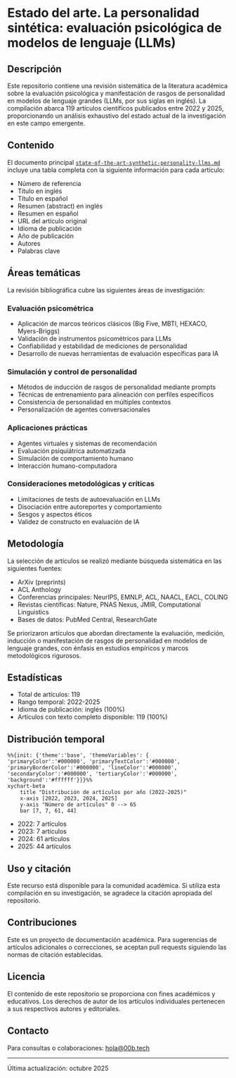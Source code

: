 # Estado del arte. La personalidad sintética: evaluación psicológica de modelos de lenguaje (LLMs)

## Descripción

Este repositorio contiene una revisión sistemática de la literatura académica sobre la evaluación psicológica y manifestación de rasgos de personalidad en modelos de lenguaje grandes (LLMs, por sus siglas en inglés). La compilación abarca 119 artículos científicos publicados entre 2022 y 2025, proporcionando un análisis exhaustivo del estado actual de la investigación en este campo emergente.

## Contenido

El documento principal [`state-of-the-art-synthetic-personality-llms.md`](state-of-the-art-synthetic-personality-llms.md) incluye una tabla completa con la siguiente información para cada artículo:

- Número de referencia
- Título en inglés
- Título en español
- Resumen (abstract) en inglés
- Resumen en español
- URL del artículo original
- Idioma de publicación
- Año de publicación
- Autores
- Palabras clave

## Áreas temáticas

La revisión bibliográfica cubre las siguientes áreas de investigación:

### Evaluación psicométrica
- Aplicación de marcos teóricos clásicos (Big Five, MBTI, HEXACO, Myers-Briggs)
- Validación de instrumentos psicométricos para LLMs
- Confiabilidad y estabilidad de mediciones de personalidad
- Desarrollo de nuevas herramientas de evaluación específicas para IA

### Simulación y control de personalidad
- Métodos de inducción de rasgos de personalidad mediante prompts
- Técnicas de entrenamiento para alineación con perfiles específicos
- Consistencia de personalidad en múltiples contextos
- Personalización de agentes conversacionales

### Aplicaciones prácticas
- Agentes virtuales y sistemas de recomendación
- Evaluación psiquiátrica automatizada
- Simulación de comportamiento humano
- Interacción humano-computadora

### Consideraciones metodológicas y críticas
- Limitaciones de tests de autoevaluación en LLMs
- Disociación entre autoreportes y comportamiento
- Sesgos y aspectos éticos
- Validez de constructo en evaluación de IA

## Metodología

La selección de artículos se realizó mediante búsqueda sistemática en las siguientes fuentes:

- ArXiv (preprints)
- ACL Anthology
- Conferencias principales: NeurIPS, EMNLP, ACL, NAACL, EACL, COLING
- Revistas científicas: Nature, PNAS Nexus, JMIR, Computational Linguistics
- Bases de datos: PubMed Central, ResearchGate

Se priorizaron artículos que abordan directamente la evaluación, medición, inducción o manifestación de rasgos de personalidad en modelos de lenguaje grandes, con énfasis en estudios empíricos y marcos metodológicos rigurosos.

## Estadísticas

- Total de artículos: 119
- Rango temporal: 2022-2025
- Idioma de publicación: inglés (100%)
- Artículos con texto completo disponible: 119 (100%)

## Distribución temporal

```mermaid
%%{init: {'theme':'base', 'themeVariables': { 'primaryColor':'#000000', 'primaryTextColor':'#000000', 'primaryBorderColor':'#000000', 'lineColor':'#000000', 'secondaryColor':'#000000', 'tertiaryColor':'#000000', 'background':'#ffffff'}}}%%
xychart-beta
    title "Distribución de artículos por año (2022-2025)"
    x-axis [2022, 2023, 2024, 2025]
    y-axis "Número de artículos" 0 --> 65
    bar [7, 7, 61, 44]
```

- 2022: 7 artículos
- 2023: 7 artículos
- 2024: 61 artículos
- 2025: 44 artículos

## Uso y citación

Este recurso está disponible para la comunidad académica. Si utiliza esta compilación en su investigación, se agradece la citación apropiada del repositorio.

## Contribuciones

Este es un proyecto de documentación académica. Para sugerencias de artículos adicionales o correcciones, se aceptan pull requests siguiendo las normas de citación establecidas.

## Licencia

El contenido de este repositorio se proporciona con fines académicos y educativos. Los derechos de autor de los artículos individuales pertenecen a sus respectivos autores y editoriales.

## Contacto

Para consultas o colaboraciones: hola@00b.tech

---

Última actualización: octubre 2025
